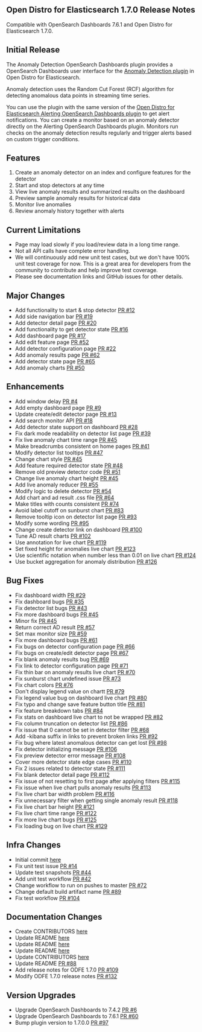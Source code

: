 ## Open Distro for Elasticsearch 1.7.0 Release Notes

Compatible with OpenSearch Dashboards 7.6.1 and Open Distro for Elasticsearch 1.7.0.

## Initial Release

The Anomaly Detection OpenSearch Dashboards plugin provides a OpenSearch Dashboards user interface for the [Anomaly Detection plugin](https://github.com/opendistro-for-elasticsearch/anomaly-detection) in Open Distro for Elasticsearch.

Anomaly detection uses the Random Cut Forest (RCF) algorithm for detecting anomalous data points in streaming time series.

You can use the plugin with the same version of the [Open Distro for Elasticsearch Alerting OpenSearch Dashboards plugin](https://github.com/opendistro-for-elasticsearch/alerting-kibana-plugin) to get alert notifications. You can create a monitor based on an anomaly detector directly on the Alerting OpenSearch Dashboards plugin. Monitors run checks on the anomaly detection results regularly and trigger alerts based on custom trigger conditions.

## Features

1. Create an anomaly detector on an index and configure features for the detector
2. Start and stop detectors at any time
3. View live anomaly results and summarized results on the dashboard
4. Preview sample anomaly results for historical data
5. Monitor live anomalies
6. Review anomaly history together with alerts

## Current Limitations

- Page may load slowly if you load/review data in a long time range.
- Not all API calls have complete error handling.
- We will continuously add new unit test cases, but we don't have 100% unit test coverage for now. This is a great area for developers from the community to contribute and help improve test coverage.
- Please see documentation links and GitHub issues for other details.

## Major Changes

- Add functionality to start & stop detector [PR #12](https://github.com/opendistro-for-elasticsearch/anomaly-detection-kibana-plugin/pull/12)
- Add side navigation bar [PR #19](https://github.com/opendistro-for-elasticsearch/anomaly-detection-kibana-plugin/pull/12)
- Add detector detail page [PR #20](https://github.com/opendistro-for-elasticsearch/anomaly-detection-kibana-plugin/pull/20)
- Add functionality to get detector state [PR #16](https://github.com/opendistro-for-elasticsearch/anomaly-detection-kibana-plugin/pull/16)
- Add dashboard page [PR #17](https://github.com/opendistro-for-elasticsearch/anomaly-detection-kibana-plugin/pull/17)
- Add edit feature page [PR #52](https://github.com/opendistro-for-elasticsearch/anomaly-detection-kibana-plugin/pull/52)
- Add detector configuration page [PR #22](https://github.com/opendistro-for-elasticsearch/anomaly-detection-kibana-plugin/pull/22)
- Add anomaly results page [PR #62](https://github.com/opendistro-for-elasticsearch/anomaly-detection-kibana-plugin/pull/62)
- Add detector state page [PR #65](https://github.com/opendistro-for-elasticsearch/anomaly-detection-kibana-plugin/pull/65)
- Add anomaly charts [PR #50](https://github.com/opendistro-for-elasticsearch/anomaly-detection-kibana-plugin/pull/50)

## Enhancements

- Add window delay [PR #4](https://github.com/opendistro-for-elasticsearch/anomaly-detection-kibana-plugin/pull/4)
- Add empty dashboard page [PR #9](https://github.com/opendistro-for-elasticsearch/anomaly-detection-kibana-plugin/pull/9)
- Update create/edit detector page [PR #13](https://github.com/opendistro-for-elasticsearch/anomaly-detection-kibana-plugin/pull/13)
- Add search monitor API [PR #18](https://github.com/opendistro-for-elasticsearch/anomaly-detection-kibana-plugin/pull/18)
- Add detector state support on dashboard [PR #28](https://github.com/opendistro-for-elasticsearch/anomaly-detection-kibana-plugin/pull/28)
- Fix dark mode readability on detector list page [PR #39](https://github.com/opendistro-for-elasticsearch/anomaly-detection-kibana-plugin/pull/39)
- Fix live anomaly chart time range [PR #45](https://github.com/opendistro-for-elasticsearch/anomaly-detection-kibana-plugin/pull/45)
- Make breadcrumbs consistent on home pages [PR #41](https://github.com/opendistro-for-elasticsearch/anomaly-detection-kibana-plugin/pull/41)
- Modify detector list tooltips [PR #47](https://github.com/opendistro-for-elasticsearch/anomaly-detection-kibana-plugin/pull/47)
- Change chart style [PR #45](https://github.com/opendistro-for-elasticsearch/anomaly-detection-kibana-plugin/pull/45)
- Add feature required detector state [PR #48](https://github.com/opendistro-for-elasticsearch/anomaly-detection-kibana-plugin/pull/48)
- Remove old preview detector code [PR #51](https://github.com/opendistro-for-elasticsearch/anomaly-detection-kibana-plugin/pull/51)
- Change live anomaly chart height [PR #45](https://github.com/opendistro-for-elasticsearch/anomaly-detection-kibana-plugin/pull/45)
- Add live anomaly reducer [PR #55](https://github.com/opendistro-for-elasticsearch/anomaly-detection-kibana-plugin/pull/55)
- Modify logic to delete detector [PR #54](https://github.com/opendistro-for-elasticsearch/anomaly-detection-kibana-plugin/pull/54)
- Add chart and ad result .css file [PR #64](https://github.com/opendistro-for-elasticsearch/anomaly-detection-kibana-plugin/pull/64)
- Make titles with counts consistent [PR #74](https://github.com/opendistro-for-elasticsearch/anomaly-detection-kibana-plugin/pull/74)
- Avoid label cutoff on sunburst chart [PR #83](https://github.com/opendistro-for-elasticsearch/anomaly-detection-kibana-plugin/pull/83)
- Remove tooltip icon on detector list page [PR #93](https://github.com/opendistro-for-elasticsearch/anomaly-detection-kibana-plugin/pull/93)
- Modify some wording [PR #95](https://github.com/opendistro-for-elasticsearch/anomaly-detection-kibana-plugin/pull/95)
- Change create detector link on dashboard [PR #100](https://github.com/opendistro-for-elasticsearch/anomaly-detection-kibana-plugin/pull/100)
- Tune AD result charts [PR #102](https://github.com/opendistro-for-elasticsearch/anomaly-detection-kibana-plugin/pull/102)
- Use annotation for live chart [PR #119](https://github.com/opendistro-for-elasticsearch/anomaly-detection-kibana-plugin/pull/119)
- Set fixed height for anomalies live chart [PR #123](https://github.com/opendistro-for-elasticsearch/anomaly-detection-kibana-plugin/pull/123)
- Use scientific notation when number less than 0.01 on live chart [PR #124](https://github.com/opendistro-for-elasticsearchanomaly-detection-kibana-plugin/pull/124)
- Use bucket aggregation for anomaly distribution [PR #126](https://github.com/opendistro-for-elasticsearch/anomaly-detection-kibana-plugin/pull/126)

## Bug Fixes

- Fix dashboard width [PR #29](https://github.com/opendistro-for-elasticsearch/anomaly-detection-kibana-plugin/pull/29)
- Fix dashboard bugs [PR #35](https://github.com/opendistro-for-elasticsearch/anomaly-detection-kibana-plugin/pull/35)
- Fix detector list bugs [PR #43](https://github.com/opendistro-for-elasticsearch/anomaly-detection-kibana-plugin/pull/43)
- Fix more dashboard bugs [PR #45](https://github.com/opendistro-for-elasticsearch/anomaly-detection-kibana-plugin/pull/45)
- Minor fix [PR #45](https://github.com/opendistro-for-elasticsearch/anomaly-detection-kibana-plugin/pull/45)
- Return correct AD result [PR #57](https://github.com/opendistro-for-elasticsearch/anomaly-detection-kibana-plugin/pull/57)
- Set max monitor size [PR #59](https://github.com/opendistro-for-elasticsearch/anomaly-detection-kibana-plugin/pull/59)
- Fix more dashboard bugs [PR #61](https://github.com/opendistro-for-elasticsearch/anomaly-detection-kibana-plugin/pull/61)
- Fix bugs on detector configuration page [PR #66](https://github.com/opendistro-for-elasticsearch/anomaly-detection-kibana-plugin/pull/66)
- Fix bugs on create/edit detector page [PR #67](https://github.com/opendistro-for-elasticsearch/anomaly-detection-kibana-plugin/pull/67)
- Fix blank anomaly results bug [PR #69](https://github.com/opendistro-for-elasticsearch/anomaly-detection-kibana-plugin/pull/69)
- Fix link to detector configuration page [PR #71](https://github.com/opendistro-for-elasticsearch/anomaly-detection-kibana-plugin/pull/71)
- Fix thin bar on anomaly results live chart [PR #70](https://github.com/opendistro-for-elasticsearch/anomaly-detection-kibana-plugin/pull/70)
- Fix sunburst chart undefined issue [PR #73](https://github.com/opendistro-for-elasticsearch/anomaly-detection-kibana-plugin/pull/73)
- Fix chart colors [PR #76](https://github.com/opendistro-for-elasticsearch/anomaly-detection-kibana-plugin/pull/76)
- Don't display legend value on chartt [PR #79](https://github.com/opendistro-for-elasticsearch/anomaly-detection-kibana-plugin/pull/79)
- Fix legend value bug on dashboard live chart [PR #80](https://github.com/opendistro-for-elasticsearch/anomaly-detection-kibana-plugin/pull/80)
- Fix typo and change save feature button title [PR #81](https://github.com/opendistro-for-elasticsearch/anomaly-detection-kibana-plugin/pull/81)
- Fix feature breakdown tabs [PR #84](https://github.com/opendistro-for-elasticsearch/anomaly-detection-kibana-plugin/pull/84)
- Fix stats on dashboard live chart to not be wrapped [PR #82](https://github.com/opendistro-for-elasticsearch/anomaly-detection-kibana-plugin/pull/82)
- Fix column truncation on detector list [PR #86](https://github.com/opendistro-for-elasticsearch/anomaly-detection-kibana-plugin/pull/86)
- Fix issue that 0 cannot be set in detector filter [PR #68](https://github.com/opendistro-for-elasticsearch/anomaly-detection-kibana-plugin/pull/68)
- Add -kibana suffix in links to prevent broken links [PR #92](https://github.com/opendistro-for-elasticsearch/anomaly-detection-kibana-plugin/pull/92)
- Fix bug where latest anomalous detector can get lost [PR #98](https://github.com/opendistro-for-elasticsearch/anomaly-detection-kibana-plugin/pull/98)
- Fix detector initializing message [PR #106](https://github.com/opendistro-for-elasticsearch/anomaly-detection-kibana-plugin/pull/106)
- Fix preview detector error message [PR #108](https://github.com/opendistro-for-elasticsearch/anomaly-detection-kibana-plugin/pull/108)
- Cover more detector state edge cases [PR #110](https://github.com/opendistro-for-elasticsearch/anomaly-detection-kibana-plugin/pull/110)
- Fix 2 issues related to detector state [PR #111](https://github.com/opendistro-for-elasticsearch/anomaly-detection-kibana-plugin/pull/111)
- Fix blank detector detail page [PR #112](https://github.com/opendistro-for-elasticsearch/anomaly-detection-kibana-plugin/pull/112)
- Fix issue of not resetting to first page after applying filters [PR #115](https://github.com/opendistro-for-elasticsearch/anomaly-detection-kibana-plugin/pull/115)
- Fix issue when live chart pulls anomaly results [PR #113](https://github.com/opendistro-for-elasticsearch/anomaly-detection-kibana-plugin/pull/113)
- Fix live chart bar width problem [PR #116](https://github.com/opendistro-for-elasticsearch/anomaly-detection-kibana-plugin/pull/116)
- Fix unnecessary filter when getting single anomaly result [PR #118](https://github.com/opendistro-for-elasticsearch/anomaly-detection-kibana-plugin/pull/118)
- Fix live chart bar height [PR #121](https://github.com/opendistro-for-elasticsearch/anomaly-detection-kibana-plugin/pull/121)
- Fix live chart time range [PR #122](https://github.com/opendistro-for-elasticsearch/anomaly-detection-kibana-plugin/pull/122)
- Fix more live chart bugs [PR #125](https://github.com/opendistro-for-elasticsearch/anomaly-detection-kibana-plugin/pull/125)
- Fix loading bug on live chart [PR #129](https://github.com/opendistro-for-elasticsearch/anomaly-detection-kibana-plugin/pull/129)

## Infra Changes

- Initial commit [here](https://github.com/opendistro-for-elasticsearch/anomaly-detection-kibana-plugin/commit/0e5ace28588d311ee9a632c4783ca3e06ad6b187)
- Fix unit test issue [PR #14](https://github.com/opendistro-for-elasticsearch/anomaly-detection-kibana-plugin/pull/14)
- Update test snapshots [PR #44](https://github.com/opendistro-for-elasticsearch/anomaly-detection-kibana-plugin/pull/44)
- Add unit test workflow [PR #42](https://github.com/opendistro-for-elasticsearch/anomaly-detection-kibana-plugin/pull/42)
- Change workflow to run on pushes to master [PR #72](https://github.com/opendistro-for-elasticsearch/anomaly-detection-kibana-plugin/pull/72)
- Change default build artifact name [PR #89](https://github.com/opendistro-for-elasticsearch/anomaly-detection-kibana-plugin/pull/89)
- Fix test workflow [PR #104](https://github.com/opendistro-for-elasticsearch/anomaly-detection-kibana-plugin/pull/104)

## Documentation Changes

- Create CONTRIBUTORS [here](https://github.com/opendistro-for-elasticsearch/anomaly-detection-kibana-plugin/commit/603b9e7a8bff522bbfc7f841d8e61143aaff7a6d)
- Update README [here](https://github.com/opendistro-for-elasticsearch/anomaly-detection-kibana-plugin/commit/c1da0e52eb0bcb3beee23f642686661da634f7f4)
- Update README [here](https://github.com/opendistro-for-elasticsearch/anomaly-detection-kibana-plugin/commit/a9271e7c254ed6541135b7ef9823aac1357343e2)
- Update README [here](https://github.com/opendistro-for-elasticsearch/anomaly-detection-kibana-plugin/commit/cf231c238ec505223fe06d66ec02787a3d8cec59)
- Update CONTRIBUTORS [here](https://github.com/opendistro-for-elasticsearch/anomaly-detection-kibana-plugin/commit/9de0d8420b1408e5891f0ff50fe41636649b00ce)
- Update README [PR #88](https://github.com/opendistro-for-elasticsearch/anomaly-detection-kibana-plugin/pull/88)
- Add release notes for ODFE 1.7.0 [PR #109](https://github.com/opendistro-for-elasticsearch/anomaly-detection-kibana-plugin/pull/109)
- Modify ODFE 1.7.0 release notes [PR #132](https://github.com/opendistro-for-elasticsearch/anomaly-detection-kibana-plugin/pull/132)

## Version Upgrades

- Upgrade OpenSearch Dashboards to 7.4.2 [PR #6](https://github.com/opendistro-for-elasticsearch/anomaly-detection-kibana-plugin/pull/6)
- Upgrade OpenSearch Dashboards to 7.6.1 [PR #60](https://github.com/opendistro-for-elasticsearch/anomaly-detection-kibana-plugin/pull/60)
- Bump plugin version to 1.7.0.0 [PR #97](https://github.com/opendistro-for-elasticsearch/anomaly-detection-kibana-plugin/pull/97)
